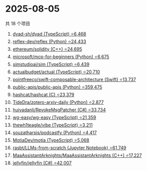 # 2025-08-05

共 18 个项目

<!-- BEGIN GITHUB -->
<!-- 最后更新时间 2025-08-05 19:09:56 +0800 -->
1. [dyad-sh/dyad (TypeScript) ⭐6,468](https://github.com/dyad-sh/dyad)
1. [reflex-dev/reflex (Python) ⭐24,433](https://github.com/reflex-dev/reflex)
1. [ethereum/solidity (C++) ⭐24,695](https://github.com/ethereum/solidity)
1. [microsoft/mcp-for-beginners (Python) ⭐6,675](https://github.com/microsoft/mcp-for-beginners)
1. [simstudioai/sim (TypeScript) ⭐6,439](https://github.com/simstudioai/sim)
1. [actualbudget/actual (TypeScript) ⭐20,710](https://github.com/actualbudget/actual)
1. [pointfreeco/swift-composable-architecture (Swift) ⭐13,737](https://github.com/pointfreeco/swift-composable-architecture)
1. [public-apis/public-apis (Python) ⭐359,475](https://github.com/public-apis/public-apis)
1. [hashcat/hashcat (C) ⭐23,379](https://github.com/hashcat/hashcat)
1. [TideDra/zotero-arxiv-daily (Python) ⭐2,877](https://github.com/TideDra/zotero-arxiv-daily)
1. [huiyadanli/RevokeMsgPatcher (C#) ⭐33,734](https://github.com/huiyadanli/RevokeMsgPatcher)
1. [wg-easy/wg-easy (TypeScript) ⭐21,359](https://github.com/wg-easy/wg-easy)
1. [thewh1teagle/vibe (TypeScript) ⭐3,211](https://github.com/thewh1teagle/vibe)
1. [souzatharsis/podcastfy (Python) ⭐4,417](https://github.com/souzatharsis/podcastfy)
1. [MotiaDev/motia (TypeScript) ⭐5,068](https://github.com/MotiaDev/motia)
1. [rasbt/LLMs-from-scratch (Jupyter Notebook) ⭐61,749](https://github.com/rasbt/LLMs-from-scratch)
1. [MaaAssistantArknights/MaaAssistantArknights (C++) ⭐17,227](https://github.com/MaaAssistantArknights/MaaAssistantArknights)
1. [jellyfin/jellyfin (C#) ⭐42,007](https://github.com/jellyfin/jellyfin)
<!-- END GITHUB -->